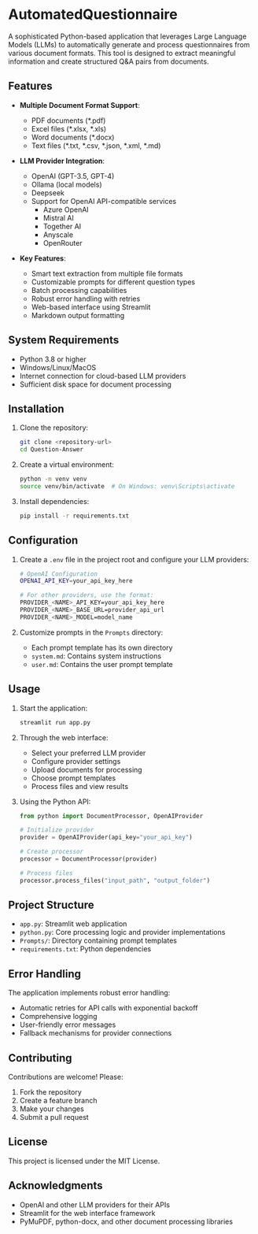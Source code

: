 # AutomatedQuestionnaire

A sophisticated Python-based application that leverages Large Language Models (LLMs) to automatically generate and process questionnaires from various document formats. This tool is designed to extract meaningful information and create structured Q&A pairs from documents.

## Features

- **Multiple Document Format Support**:
  - PDF documents (*.pdf)
  - Excel files (*.xlsx, *.xls)
  - Word documents (*.docx)
  - Text files (*.txt, *.csv, *.json, *.xml, *.md)

- **LLM Provider Integration**:
  - OpenAI (GPT-3.5, GPT-4)
  - Ollama (local models)
  - Deepseek
  - Support for OpenAI API-compatible services
    - Azure OpenAI
    - Mistral AI
    - Together AI
    - Anyscale
    - OpenRouter

- **Key Features**:
  - Smart text extraction from multiple file formats
  - Customizable prompts for different question types
  - Batch processing capabilities
  - Robust error handling with retries
  - Web-based interface using Streamlit
  - Markdown output formatting

## System Requirements

- Python 3.8 or higher
- Windows/Linux/MacOS
- Internet connection for cloud-based LLM providers
- Sufficient disk space for document processing

## Installation

1. Clone the repository:
   ```bash
   git clone <repository-url>
   cd Question-Answer
   ```

2. Create a virtual environment:
   ```bash
   python -m venv venv
   source venv/bin/activate  # On Windows: venv\Scripts\activate
   ```

3. Install dependencies:
   ```bash
   pip install -r requirements.txt
   ```

## Configuration

1. Create a `.env` file in the project root and configure your LLM providers:

   ```bash
   # OpenAI Configuration
   OPENAI_API_KEY=your_api_key_here

   # For other providers, use the format:
   PROVIDER_<NAME>_API_KEY=your_api_key_here
   PROVIDER_<NAME>_BASE_URL=provider_api_url
   PROVIDER_<NAME>_MODEL=model_name
   ```

2. Customize prompts in the `Prompts` directory:
   - Each prompt template has its own directory
   - `system.md`: Contains system instructions
   - `user.md`: Contains the user prompt template

## Usage

1. Start the application:
   ```bash
   streamlit run app.py
   ```

2. Through the web interface:
   - Select your preferred LLM provider
   - Configure provider settings
   - Upload documents for processing
   - Choose prompt templates
   - Process files and view results

3. Using the Python API:
   ```python
   from python import DocumentProcessor, OpenAIProvider

   # Initialize provider
   provider = OpenAIProvider(api_key="your_api_key")
   
   # Create processor
   processor = DocumentProcessor(provider)
   
   # Process files
   processor.process_files("input_path", "output_folder")
   ```

## Project Structure

- `app.py`: Streamlit web application
- `python.py`: Core processing logic and provider implementations
- `Prompts/`: Directory containing prompt templates
- `requirements.txt`: Python dependencies

## Error Handling

The application implements robust error handling:
- Automatic retries for API calls with exponential backoff
- Comprehensive logging
- User-friendly error messages
- Fallback mechanisms for provider connections

## Contributing

Contributions are welcome! Please:
1. Fork the repository
2. Create a feature branch
3. Make your changes
4. Submit a pull request

## License

This project is licensed under the MIT License.

## Acknowledgments

- OpenAI and other LLM providers for their APIs
- Streamlit for the web interface framework
- PyMuPDF, python-docx, and other document processing libraries
